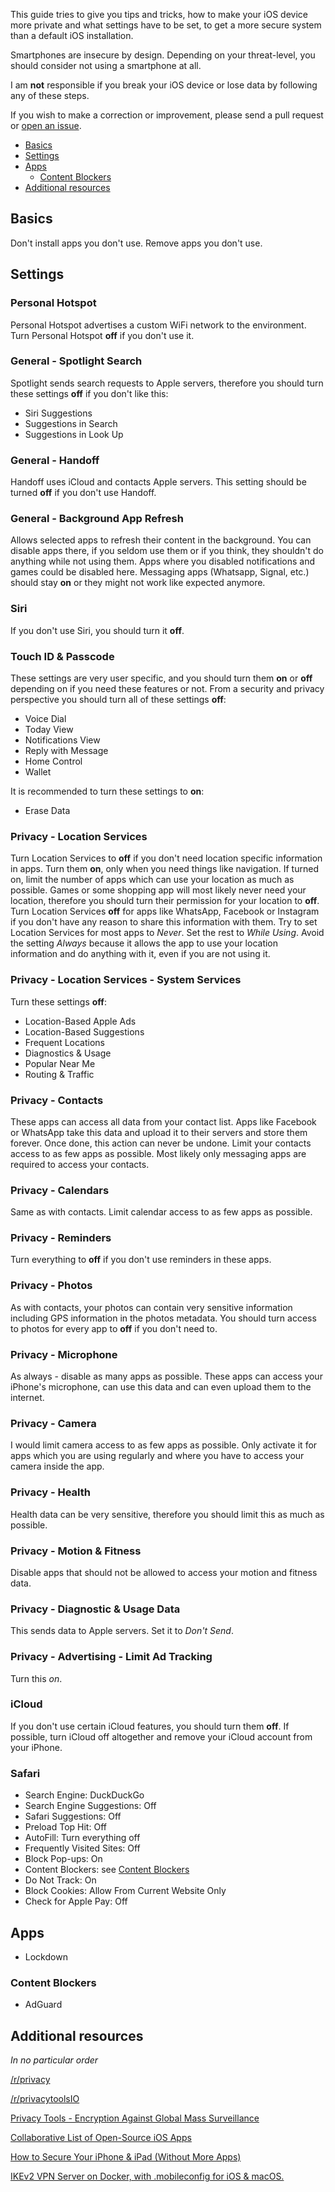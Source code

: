 This guide tries to give you tips and tricks, how to make your iOS device more private and what settings have to be set, to get a more secure system than a default iOS installation.

Smartphones are insecure by design. Depending on your threat-level, you should consider not using a smartphone at all.

I am **not** responsible if you break your iOS device or lose data by following any of these steps.

If you wish to make a correction or improvement, please send a pull request or [open an issue](https://github.com/chrizel/iOS-Security-and-Privacy-Guide/issues).

- [Basics](#basics)
- [Settings](#settings)
- [Apps](#apps)
    - [Content Blockers](#content-blockers)
- [Additional resources](#additional-resources)

## Basics
Don't install apps you don't use. Remove apps you don't use.

## Settings

### Personal Hotspot
Personal Hotspot advertises a custom WiFi network to the environment. Turn Personal Hotspot **off** if you don't use it.

### General - Spotlight Search
Spotlight sends search requests to Apple servers, therefore you should turn these settings **off** if you don't like this:

- Siri Suggestions
- Suggestions in Search
- Suggestions in Look Up

### General - Handoff
Handoff uses iCloud and contacts Apple servers. This setting should be turned **off** if you don't use Handoff.

### General - Background App Refresh
Allows selected apps to refresh their content in the background. You can disable apps there, if you seldom use them or if you think, they shouldn't do anything while not using them. Apps where you disabled notifications and games could be disabled here. Messaging apps (Whatsapp, Signal, etc.) should stay **on** or they might not work like expected anymore.

### Siri
If you don't use Siri, you should turn it **off**.

### Touch ID & Passcode
These settings are very user specific, and you should turn them **on** or **off** depending on if you need these features or not. From a security and privacy perspective you should turn all of these settings **off**:

- Voice Dial
- Today View
- Notifications View
- Reply with Message
- Home Control
- Wallet

It is recommended to turn these settings to **on**:

- Erase Data

### Privacy - Location Services
Turn Location Services to **off** if you don't need location specific information in apps. Turn them **on**, only when you need things like navigation. If turned on, limit the number of apps which can use your location as much as possible. Games or some shopping app will most likely never need your location, therefore you should turn their permission for your location to **off**. Turn Location Services **off** for apps like WhatsApp, Facebook or Instagram if you don't have any reason to share this information with them. Try to set Location Services for most apps to *Never*. Set the rest to *While Using*. Avoid the setting *Always* because it allows the app to use your location information and do anything with it, even if you are not using it.

### Privacy - Location Services - System Services
Turn these settings **off**:
- Location-Based Apple Ads
- Location-Based Suggestions
- Frequent Locations
- Diagnostics & Usage
- Popular Near Me
- Routing & Traffic

### Privacy - Contacts
These apps can access all data from your contact list. Apps like Facebook or WhatsApp take this data and upload it to their servers and store them forever. Once done, this action can never be undone. Limit your contacts access to as few apps as possible. Most likely only messaging apps are required to access your contacts.

### Privacy - Calendars
Same as with contacts. Limit calendar access to as few apps as possible.

### Privacy - Reminders
Turn everything to **off** if you don't use reminders in these apps.

### Privacy - Photos
As with contacts, your photos can contain very sensitive information including GPS information in the photos metadata. You should turn access to photos for every app to **off** if you don't need to.

### Privacy - Microphone
As always - disable as many apps as possible. These apps can access your iPhone's microphone, can use this data and can even upload them to the internet.

### Privacy - Camera
I would limit camera access to as few apps as possible. Only activate it for apps which you are using regularly and where you have to access your camera inside the app.

### Privacy - Health
Health data can be very sensitive, therefore you should limit this as much as possible.

### Privacy - Motion & Fitness
Disable apps that should not be allowed to access your motion and fitness data.

### Privacy - Diagnostic & Usage Data
This sends data to Apple servers. Set it to *Don't Send*.

### Privacy - Advertising - Limit Ad Tracking
Turn this *on*.

### iCloud
If you don't use certain iCloud features, you should turn them **off**. If possible, turn iCloud off altogether and remove your iCloud account from your iPhone.

### Safari
- Search Engine: DuckDuckGo
- Search Engine Suggestions: Off
- Safari Suggestions: Off
- Preload Top Hit: Off
- AutoFill: Turn everything off
- Frequently Visited Sites: Off
- Block Pop-ups: On
- Content Blockers: see [Content Blockers](#content-blockers)
- Do Not Track: On
- Block Cookies: Allow From Current Website Only
- Check for Apple Pay: Off

## Apps
- Lockdown

### Content Blockers
- AdGuard

## Additional resources

*In no particular order*

[/r/privacy](https://www.reddit.com/r/privacy/)

[/r/privacytoolsIO](https://www.reddit.com/r/privacytoolsIO/)

[Privacy Tools - Encryption Against Global Mass Surveillance](https://www.privacytools.io)

[Collaborative List of Open-Source iOS Apps](https://github.com/dkhamsing/open-source-ios-apps)

[How to Secure Your iPhone & iPad (Without More Apps)](https://vpnreporter.com/secure-iphone-ipad/)

[IKEv2 VPN Server on Docker, with .mobileconfig for iOS & macOS.](https://github.com/gaomd/docker-ikev2-vpn-server)
